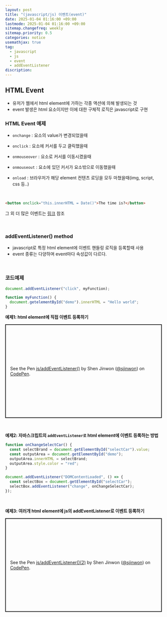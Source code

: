 ```yaml
---
layout: post
title: "(javascript/js) 이벤트(event)"
date: 2025-01-04 01:16:00 +09:00
lastmode: 2025-01-04 01:16:00 +09:00
sitemap.changefreq: weekly
sitemap.priority: 0.5
categories: notice
usemathjax: true
tag:
  - javascript
  - js
  - event
  - addEventListener
discription:
---
```


## HTML Event

- 유저가 웹에서 html element에 가하는 각종 액션에 의해 발생되는 것
- event 발생은 html 요소이지만 이에 대한 구체적 로직은 javascript로 구현

### HTML Event 예제

- `onchange` : 요소의 value가 변경되었을때

- `onclick` : 요소에 커서를 두고 클릭했을때

- `onmouseover` : 요소로 커서를 이동시켰을때

- `onmouseout` : 요소에 있던 커서가 요소밖으로 이동했을때

- `onload` : 브라우저가 해당 element 컨텐츠 로딩을 모두 마쳤을때(img, script, css 등..)

<br>

```html
<button onclick="this.innerHTML = Date()">The time is?</button>
```

그 외 더 많은 이벤트는 [링크](https://www.w3schools.com/tags/ref_eventattributes.asp) 참조

<br>

### addEventListener() method

- javascript로 특정 html element에 이벤트 핸들링 로직을 등록할때 사용
- event 종류는 다양하며 event마다 속성값이 다르다.

<br>

### 코드예제

```js
document.addEventListener("click", myFunction);

function myFunction() {
  document.getelementById("demo").innerHTML = "Hello world";
}
```

**예제1: html element에 직접 이벤트 등록하기**

<p class="codepen" data-height="300" data-default-tab="js,result" data-slug-hash="vEBWZdj" data-pen-title="js/addEventListener()" data-user="sjinwon" style="height: 300px; box-sizing: border-box; display: flex; align-items: center; justify-content: center; border: 2px solid; margin: 1em 0; padding: 1em;">
  <span>See the Pen <a href="https://codepen.io/sjinwon/pen/vEBWZdj">
  js/addEventListener()</a> by Shen Jinwon (<a href="https://codepen.io/sjinwon">@sjinwon</a>)
  on <a href="https://codepen.io">CodePen</a>.</span>
</p>
<script async src="https://public.codepenassets.com/embed/index.js"></script>

<br>

**예제2: 자바스크립트의 `addEventListener로` html element에 이벤트 등록하는 방법**

```js
function onChangeSelectCar() {
  const selectBrand = document.getElementById("selectCar").value;
  const outputArea = document.getElementById("demo");
  outputArea.innerHTML = selectBrand;
  outputArea.style.color = "red";
}

document.addEventListener("DOMContentLoaded", () => {
  const selectBox = document.getElementById("selectCar");
  selectBox.addEventListener("change", onChangeSelectCar);
});
```

<br>

**예제3: 여러개 html element에 js의 addEventListener로 이벤트 등록하기**

<p class="codepen" data-height="300" data-default-tab="js,result" data-slug-hash="azoVwaw" data-pen-title="js/addEventListener()(2)" data-user="sjinwon" style="height: 300px; box-sizing: border-box; display: flex; align-items: center; justify-content: center; border: 2px solid; margin: 1em 0; padding: 1em;">
  <span>See the Pen <a href="https://codepen.io/sjinwon/pen/azoVwaw">
  js/addEventListener()(2)</a> by Shen Jinwon (<a href="https://codepen.io/sjinwon">@sjinwon</a>)
  on <a href="https://codepen.io">CodePen</a>.</span>
</p>
<script async src="https://public.codepenassets.com/embed/index.js"></script>

<br>
